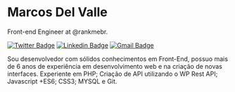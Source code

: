 # Marcos Del Valle 

Front-end Engineer at @rankmebr.

[![Twitter Badge](https://img.shields.io/badge/-@faladelvalle-F53838?style=flat-square&labelColor=F53838&logo=twitter&logoColor=white&link=https://twitter.com/faladelvalle)](https://twitter.com/faladelvalle) 
[![Linkedin Badge](https://img.shields.io/badge/-Marcos%20Del%20Valle-F53838?style=flat-square&logo=Linkedin&logoColor=white&link=https://www.linkedin.com/in/mansodelvalle/)](https://www.linkedin.com/in/mansodelvalle/) 
[![Gmail Badge](https://img.shields.io/badge/-mdvconsul@gmail.com-F53838?style=flat-square&logo=Gmail&logoColor=white&link=mailto:mdvconsul@gmail.com)](mailto:mdvconsul@gmail.com)

Sou desenvolvedor com sólidos conhecimentos em Front-End, possuo mais de 6 anos de experiência em desenvolvimento web e na criação de novas interfaces. Experiente em PHP; Criação de API utilizando o WP Rest API; Javascript +ES6; CSS3; MYSQL e Git.
